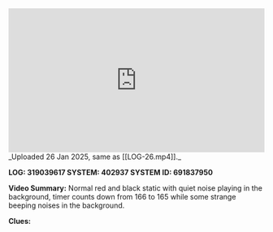 
<iframe 
  src="https://drive.google.com/file/d/1-ezorLBhPWTxZov8GJjDZ-67lyzvMnkH/preview" 
  style="width:100%; aspect-ratio:16/9; border:0;"
  allowfullscreen>
</iframe>
_Uploaded 26 Jan 2025, same as [[LOG-26.mp4]]._

**LOG: 319039617
SYSTEM: 402937
SYSTEM ID: 691837950**

**Video Summary:** Normal red and black static with quiet noise playing in the background, timer counts down from 166 to 165 while some strange beeping noises in the background.

**Clues:** 
